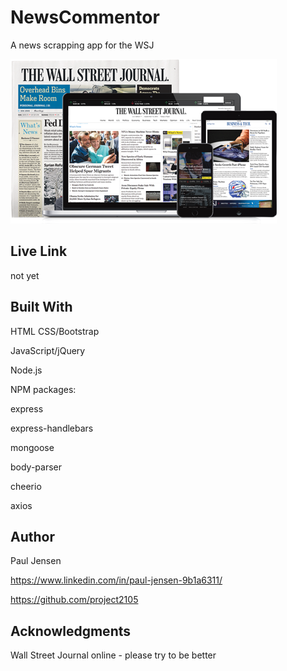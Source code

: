 # NewsCommentor

A news scrapping app for the WSJ

![WSJ image](/public/assets/wsj.png)


## Live Link 

not yet


## Built With

HTML
CSS/Bootstrap

JavaScript/jQuery

Node.js

NPM packages:

  express
  
  express-handlebars
  
  mongoose
  
  body-parser
  
  cheerio
  
  axios

## Author

Paul Jensen

https://www.linkedin.com/in/paul-jensen-9b1a6311/

https://github.com/project2105

## Acknowledgments

Wall Street Journal online - please try to be better
